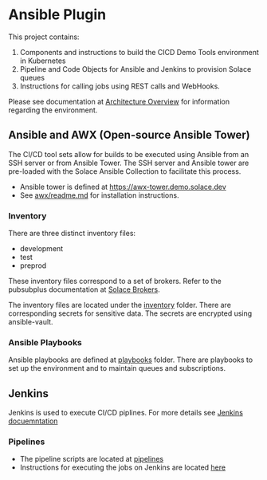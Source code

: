 # Ansible Plugin
This project contains:
1. Components and instructions to build the CICD Demo Tools environment in Kubernetes
2. Pipeline and Code Objects for Ansible and Jenkins to provision Solace queues
3. Instructions for calling jobs using REST calls and WebHooks.

Please see documentation at [Architecture Overview](https://github.com/SolaceLabs/ansible-tests/tree/main/cicd-demo-tools) for information regarding the environment.

## Ansible and AWX (Open-source Ansible Tower)
The CI/CD tool sets allow for builds to be executed using Ansible from an SSH server or from Ansible Tower. The SSH server and Ansible tower are pre-loaded with the Solace Ansible Collection to facilitate this process.
- Ansible tower is defined at https://awx-tower.demo.solace.dev
- See [awx/readme.md](https://github.com/SolaceLabs/ansible-tests/tree/main/cicd-demo-tools/awx) for installation instructions.

### Inventory
There are three distinct inventory files:
- development
- test
- preprod

These inventory files correspond to a set of brokers. Refer to the pubsubplus documentation at [Solace Brokers](https://github.com/SolaceLabs/ansible-tests/tree/main/cicd-demo-tools/pubsubplus).

The inventory files are located under the [inventory](./inventory) folder. There are corresponding secrets for sensitive data. The secrets are encrypted using ansible-vault.

### Ansible Playbooks
Ansible playbooks are defined at [playbooks](https://github.com/SolaceLabs/ansible-tests/tree/main/playbooks) folder. There are playbooks to set up the environment and to maintain queues and subscriptions.

## Jenkins
Jenkins is used to execute CI/CD piplines. For more details see [Jenkins docuemntation](./cicd-demo-tools/jenkins)

### Pipelines
- The pipeline scripts are located at [pipelines](https://github.com/SolaceLabs/ansible-tests/tree/main/playbooks)
- Instructions for executing the jobs on Jenkins are located [here](https://github.com/SolaceLabs/ansible-tests/tree/main/cicd-demo-tools/jenkins)
